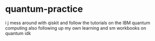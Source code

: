 # quantum-practice
i j mess around with qiskit and follow the tutorials on the IBM quantum computing 
also following up my own learning and sm workbooks on quantum idk
